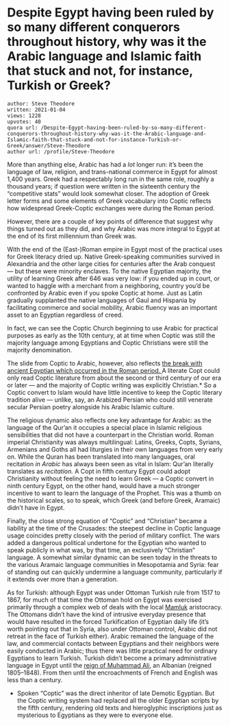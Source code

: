 # Despite Egypt having been ruled by so many different conquerors throughout history, why was it the Arabic language and Islamic faith that stuck and not, for instance, Turkish or Greek?

	author: Steve Theodore
	written: 2021-01-04
	views: 1228
	upvotes: 40
	quora url: /Despite-Egypt-having-been-ruled-by-so-many-different-conquerors-throughout-history-why-was-it-the-Arabic-language-and-Islamic-faith-that-stuck-and-not-for-instance-Turkish-or-Greek/answer/Steve-Theodore
	author url: /profile/Steve-Theodore


More than anything else, Arabic has had a _lot_ longer run: it’s been the language of law, religion, and trans-national commerce in Egypt for almost 1,400 years. Greek had a respectably long run in the same role, roughly a thousand years; if question were written in the sixteenth century the “competitive stats” would look somewhat closer. The adoption of Greek letter forms and some elements of Greek vocabulary into Coptic reflects how widespread Greek-Coptic exchanges were during the Roman period.

However, there are a couple of key points of difference that suggest why things turned out as they did, and why Arabic was more integral to Egypt at the end of its first millennium than Greek was.

With the end of the (East-)Roman empire in Egypt most of the practical uses for Greek literacy dried up. Native Greek-speaking communities survived in Alexandria and the other large cities for centuries after the Arab conquest — but these were minority enclaves. To the native Egyptian majority, the utility of learning Greek after 646 was very low: if you ended up in court, or wanted to haggle with a merchant from a neighboring, country you’d be confronted by Arabic even if you spoke Coptic at home. Just as Latin gradually supplanted the native languages of Gaul and Hispania by facilitating commerce and social mobility, Arabic fluency was an important asset to an Egyptian regardless of creed.

In fact, we can see the Coptic Church beginning to use Arabic for practical purposes as early as the 10th century, at at time when Coptic was still the majority language among Egyptians and Coptic Christians were still the majority denomination.

The slide from Coptic to Arabic, however, also reflects [the break with ancient Egyptian which occurred in the Roman period. ](https://www.quora.com/When-did-the-Egyptians-lose-knowledge-of-their-writing-system/answer/Steve-Theodore)A literate Copt could only read Coptic literature from about the second or third century of our era or later — and the majority of Coptic writing was explicitly Christian.* So a Coptic convert to Islam would have little incentive to keep the Coptic literary tradition alive — unlike, say, an Arabized Persian who could still venerate secular Persian poetry alongside his Arabic Islamic culture.

The religious dynamic also reflects one key advantage for Arabic: as the language of the Qur’an it occupies a special place in Islamic religious sensibilities that did not have a counterpart in the Christian world. Roman imperial Christianity was always multilingual: Latins, Greeks, Copts, Syrians, Armenians and Goths all had liturgies in their own languages from very early on. While the Quran has been translated into many languages, oral recitation _in Arabic_ has always been seen as vital in Islam: Qur’an literally translates as _recitation._ A Copt in fifth century Egypt could adopt Christianity without feeling the need to learn Greek — a Coptic convert in ninth century Egypt, on the other hand, would have a much stronger incentive to want to learn the language of the Prophet. This was a thumb on the historical scales, so to speak, which Greek (and before Greek, Aramaic) didn’t have in Egypt.

Finally, the close strong equation of “Coptic” and “Christian” became a liability at the time of the Crusades: the steepest decline in Coptic language usage coincides pretty closely with the period of military conflict. The wars added a dangerous political undertone for the Egyptian who wanted to speak publicly in what was, by that time, an exclusively “Christian” language. A somewhat similar dynamic can be seen today in the threats to the various Aramaic language communities in Mesopotamia and Syria: fear of standing out can quickly undermine a language community, particularly if it extends over more than a generation.

As for Turkish: although Egypt was under Ottoman Turkish rule from 1517 to 1867, for much of that time the Ottoman hold on Egypt was exercised primarily through a complex web of deals with the local [Mamluk](https://en.wikipedia.org/wiki/Mamluk) aristocracy. The Ottomans didn’t have the kind of intrusive everyday presence that would have resulted in the forced Turkification of Egyptian daily life (it’s worth pointing out that in Syria, also under Ottoman control, Arabic did not retreat in the face of Turkish either). Arabic remained the language of the law, and commercial contacts between Egyptians and their neighbors were easily conducted in Arabic; thus there was little practical need for ordinary Egyptians to learn Turkish. Turkish didn’t become a primary administrative language in Egypt until the [reign of Muhammad Ali](https://en.wikipedia.org/wiki/Muhammad_Ali_of_Egypt#Reinventing_Egypt), an Albanian (reigned 1805–1848). From then until the encroachments of French and English was less than a century.



* Spoken “Coptic” was the direct inheritor of late Demotic Egyptian. But the Coptic writing system had replaced all the older Egyptian scripts by the fifth century, rendering old texts and hieroglyphic inscriptions just as mysterious to Egyptians as they were to everyone else.

